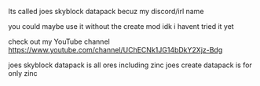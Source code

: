 Its called joes skyblock datapack becuz my discord/irl name 

you could maybe use it without the create mod idk i havent tried it yet

check out my YouTube channel
https://www.youtube.com/channel/UChECNk1JG14bDkY2Xjz-Bdg

joes skyblock datapack is all ores including zinc
joes create datapack is for only zinc
